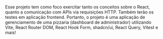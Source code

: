 Esse projeto tem como foco exercitar tanto os conceitos sobre o React, quanto a comunicação com APIs via requisições HTTP. Também terão os testes em aplicação frontend. Portanto, o projeto é uma aplicação de gerenciamento de uma pizzaria (dashboard de administrador) utilizando Vite, React Router DOM, React Hook Form, shadcn/ui, React Query, Vitest e mais!
